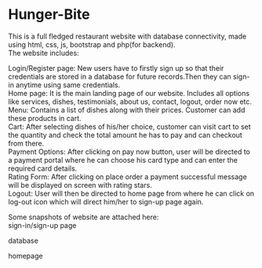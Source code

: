 # Hunger-Bite
This is a full fledged restaurant website with database connectivity, made using html, css, js, bootstrap and php(for backend).  
The website includes:

Login/Register page: New users have to firstly sign up so that their credentials are stored in a database for future records.Then they can sign-in anytime using same credentials.  
Home page: It is the main landing page of our website. Includes all options like services, dishes, testimonials, about us, contact, logout, order now etc.  
Menu: Contains a list of dishes along with their prices. Customer can add these products in cart.  
Cart: After selecting dishes of his/her choice, customer can visit cart to set the quantity and check the total amount he has to pay and can checkout from there.  
Payment Options: After clicking on pay now button, user will be directed to a payment portal where he can choose his card type and can enter the required card details.  
Rating Form: After clicking on place order a payment successful message will be displayed on screen with rating stars.  
Logout: User will then be directed to home page from where he can click on log-out icon which will direct him/her to sign-up page again.

Some snapshots of website are attached here:  
sign-in/sign-up page

database

homepage


